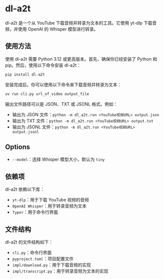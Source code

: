 # dl-a2t

dl-a2t 是一个从 YouTube 下载音频并转录为文本的工具。它使用 yt-dlp 下载音频，并使用 OpenAI 的 Whisper 模型进行转录。

## 使用方法

使用 dl-a2t 需要 Python 3.12 或更高版本。首先，确保你已经安装了 Python 和 pip。然后，使用以下命令安装 dl-a2t：

```sh
pip install dl-a2t
```

安装完成后，你可以使用以下命令来下载音频并转录为文本：

```sh
uv run cli.py url_of_video output_file
```

输出文件路径可以是 JSON、TXT 或 JSONL 格式。例如：

* 输出为 JSON 文件：`python -m dl_a2t.run <YouTube视频URL> output.json`
* 输出为 TXT 文件：`python -m dl_a2t.run <YouTube视频URL> output.txt`
* 输出为 JSONL 文件：`python -m dl_a2t.run <YouTube视频URL> output.jsonl`

## Options

- `--model`：选择 Whisper 模型大小，默认为 `tiny`

## 依赖项

dl-a2t 依赖以下库：

* `yt-dlp`：用于下载 YouTube 视频的音频
* `OpenAI Whisper`：用于转录音频为文本
* `Typer`：用于命令行界面

## 文件结构

dl-a2t 的文件结构如下：

* `cli.py`：命令行界面
* `pyproject.toml`：项目配置文件
* `impl/download.py`：用于下载音频的实现
* `impl/transcript.py`：用于转录音频为文本的实现
